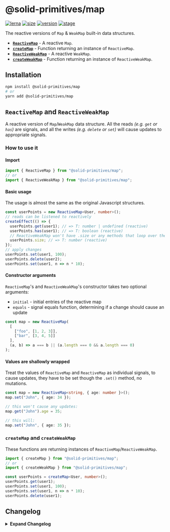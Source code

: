 # @solid-primitives/map

[![lerna](https://img.shields.io/badge/maintained%20with-lerna-cc00ff.svg?style=for-the-badge)](https://lerna.js.org/)
[![size](https://img.shields.io/bundlephobia/minzip/@solid-primitives/map?style=for-the-badge&label=size)](https://bundlephobia.com/package/@solid-primitives/map)
[![version](https://img.shields.io/npm/v/@solid-primitives/map?style=for-the-badge)](https://www.npmjs.com/package/@solid-primitives/map)
[![stage](https://img.shields.io/endpoint?style=for-the-badge&url=https%3A%2F%2Fraw.githubusercontent.com%2Fsolidjs-community%2Fsolid-primitives%2Fmain%2Fasmaps%2Fbadges%2Fstage-2.json)](https://github.com/solidjs-community/solid-primitives#contribution-process)

The reactive versions of `Map` & `WeakMap` built-in data structures.

- **[`ReactiveMap`](#reactivemap-and-reactiveweakmap)** - A reactive `Map`.
- **[`createMap`](#createMap)** - Function returning an instance of `ReactiveMap`.
- **[`ReactiveWeakMap`](#reactivemap-and-reactiveweakmap)** - A reactive `WeakMap`.
- **[`createWeakMap`](#createWeakMap)** - Function returning an instance of `ReactiveWeakMap`.

## Installation

```bash
npm install @solid-primitives/map
# or
yarn add @solid-primitives/map
```

## `ReactiveMap` and `ReactiveWeakMap`

A reactive version of `Map`/`WeakMap` data structure. All the reads _(e.g. `get` or `has`)_ are signals, and all the writes _(e.g. `delete` or `set`)_ will cause updates to appropriate signals.

### How to use it

#### Import

```ts
import { ReactiveMap } from "@solid-primitives/map";
// or
import { ReactiveWeakMap } from "@solid-primitives/map";
```

#### Basic usage

The usage is almost the same as the original Javascript structures.

```ts
const userPoints = new ReactiveMap<User, number>();
// reads can be listened to reactively
createEffect(() => {
  userPoints.get(user1); // => T: number | undefined (reactive)
  userPoints.has(user1); // => T: boolean (reactive)
  // ReactiveWeakMap won't have .size or any methods that loop over the values
  userPoints.size; // => T: number (reactive)
});
// apply changes
userPoints.set(user1, 100);
userPoints.delete(user2);
userPoints.set(user1, n => n * 10);
```

#### Constructor arguments

`ReactiveMap`'s and `ReactiveWeakMap`'s constructor takes two optional arguments:

- `initial` - initial entries of the reactive map
- `equals` - signal equals function, determining if a change should cause an update

```ts
const map = new ReactiveMap(
  [
    ["foo", [1, 2, 3]],
    ["bar", [3, 4, 5]]
  ],
  (a, b) => a === b || (a.length === 0 && a.length === 0)
);
```

#### Values are shallowly wrapped

Treat the values of `ReactiveMap` and `ReactiveMap` as individual signals, to cause updates, they have to be set though the `.set()` method, no mutations.

```ts
const map = new ReactiveMap<string, { age: number }>();
map.set("John", { age: 34 });

// this won't cause any updates:
map.get("John").age = 35;

// this will:
map.set("John", { age: 35 });
```

### `createMap` and `createWeakMap`

These functions are returning instances of `ReactiveMap`/`ReactiveWeakMap`.

```ts
import { createMap } from "@solid-primitives/map";
// or
import { createWeakMap } from "@solid-primitives/map";

const userPoints = createMap<User, number>();
userPoints.get(user1);
userPoints.set(user1, 100);
userPoints.set(user1, n => n * 10);
userPoints.delete(user1);
```

## Changelog

<details>
<summary><b>Expand Changelog</b></summary>

0.0.100

Initial release of the package.

</details>
